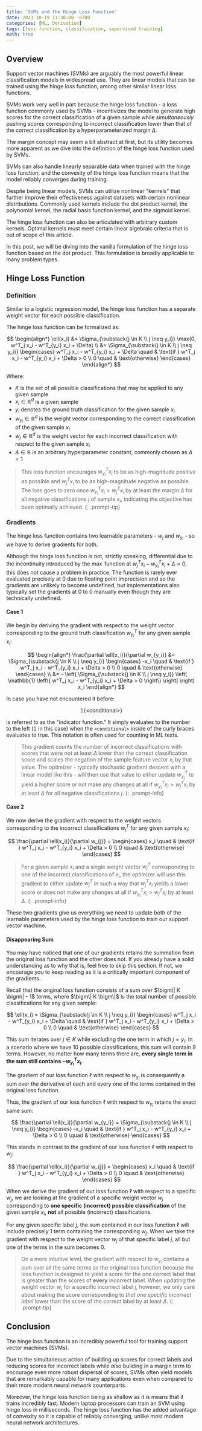 ```yaml
---
title: 'SVMs and the Hinge Loss Function'
date: 2023-10-19 11:30:00 -0700
categories: [ML, Derivation]
tags: [loss function, classification, supervised training]
math: true
---
```

## Overview
Support vector machines (SVMs) are arguably the most powerful linear classification models in widespread use. They are linear models that can be trained using the hinge loss function, among other similar linear loss functions.

SVMs work very well in part because the hinge loss function - a loss function commonly used by SVMs - incentivizes the model to generate high scores for the correct classification of a given sample while *simultaneously* pushing scores corresponding to incorrect classification lower than that of the correct classification by a hyperparameterized margin $\Delta$.

The margin concept may seem a bit abstract at first, but its utility becomes more apparent as we dive into the definition of the hinge loss function used by SVMs.

SVMs can also handle linearly separable data when trained with the hinge loss function, and the convexity of the hinge loss function means that the model reliably converges during training.

Despite being linear models, SVMs can utilize nonlinear "kernels" that further improve their effectiveness against datasets with certain nonlinear distributions. Commonly used kernels include the dot product kernel, the polynomial kernel, the radial basis function kernel, and the sigmoid kernel.

The hinge loss function can also be articulated with arbitrary custom kernels. Optimal kernels must meet certain linear algebraic criteria that is out of scope of this article.

In this post, we will be diving into the vanilla formulation of the hinge loss function based on the dot product. This formulation is broadly applicable to many problem types. 

## Hinge Loss Function
### Definition
Similar to a logistic regression model, the hinge loss function has a separate weight vector for each possible classification.

The hinge loss function can be formalized as:

$$
\begin{align*}
  \ell(x_i) &= \Sigma_{\substack{j \in K \\ j \neq y_i}} \max(0, w^T_j x_i - w^T_{y_i} x_i + \Delta) \\
  &= \Sigma_{\substack{j \in K \\ j \neq y_i}} \begin{cases}
    w^T_j x_i - w^T_{y_i} x_i + \Delta \quad & \text{if } w^T_j x_i - w^T_{y_i} x_i + \Delta > 0 \\
    0 \quad & \text{otherwise}
  \end{cases}
\end{align*}
$$

Where:
- $K$ is the set of all possible classifications that may be applied to any given sample
- $x_i \in \mathbb{R}^d$ is a given sample
- $y_i$ denotes the ground truth classification for the given sample $x_i$
- $w_{y_i} \in \mathbb{R}^d$ is the weight vector corresponding to the correct classification of the given sample $x_i$
- $w_j \in \mathbb{R}^d$ is the weight vector for each incorrect classification with respect to the given sample $x_i$
- $\Delta \in \mathbb{R}$ is an arbitrary hyperparameter constant, commonly chosen as $\Delta = 1$

> This loss function encourages $w^T_{y_i} x_i$ to be as high-magnitude positive as possible and $w^T_j x_i$ to be as high-magnitude negative as possible. The loss goes to zero once $w^T_{y_i} x_i > w^T_j x_i$ by at least the margin $\Delta$ for all negative classifications $j$ of sample $x_i$, indicating the objective has been optimally achieved.
{: .prompt-tip}

### Gradients
The hinge loss function contains two learnable parameters - $w_j$ and $w_{y_i}$ - so we have to derive gradients for both.

Although the hinge loss function is not, strictly speaking, differential due to the incontinuity introduced by the $\max$ function at $w^T_j x_i - w^T_{y_i} x_i + \Delta = 0$, this does not cause a problem in practice. The function is rarely ever evaluated precisely at 0 due to floating point imprecision and so the gradients are unlikely to become undefined, but implementations also typically set the gradients at $0$ to $0$ manually even though they are technically undefined.

#### Case 1
We begin by deriving the gradient with respect to the weight vector corresponding to the ground truth classification $w^T_{y_i}$ for any given sample $x_i$:

$$
\begin{align*}
  \frac{\partial \ell(x_i)}{\partial w_{y_i}} &= \Sigma_{\substack{j \in K \\ j \neq y_i}} \begin{cases}
    -x_i \quad & \text{if } w^T_j x_i - w^T_{y_i} x_i + \Delta > 0 \\
    0 \quad & \text{otherwise}
  \end{cases} \\
  &= - \left( \Sigma_{\substack{j \in K \\ j \neq y_i}} \left[ \mathbb{1} \left\{ w^T_j x_i - w^T_{y_i} x_i + \Delta > 0 \right\} \right] \right) x_i
\end{align*}
$$

In case you have not encountered it before:

$$
\mathbb{1} \left\{ \text{<conditional>} \right\}
$$

is referred to as the "indicator function." It simply evaluates to the number to the left ($\mathbb{1}$ in this case) when the `<conditional>` inside of the curly braces evaluates to true. This notation is often used for counting in ML texts.

> This gradient counts the number of incorrect classifications with scores that were not at least $\Delta$ lower than the correct classification score and scales the negation of the sample feature vector $x_i$ by that value. The optimizer - typically stochastic gradient descent with a linear model like this - will then use that value to either update $w^T_{y_i}$ to yield a higher score or not make any changes at all if $w^T_{y_i} x_i > w^T_j x_i$ by at least $\Delta$ for all negative classifications $j$.
{: .prompt-info}

#### Case 2
We now derive the gradient with respect to the weight vectors corresponding to the incorrect classifications $w^T_j$ for any given sample $x_i$:

$$
\frac{\partial \ell(x_i)}{\partial w_{j}} = \begin{cases}
  x_i \quad & \text{if } w^T_j x_i - w^T_{y_i} x_i + \Delta > 0 \\
  0 \quad & \text{otherwise}
\end{cases}
$$

> For a given sample $x_i$ and a single weight vector $w^T_j$ corresponding to one of the incorrect classifications of $x_i$, the optimizer will use this gradient to either update $w^T_j$ in such a way that $w^T_j x_i$ yields a lower score or does not make any changes at all if $w^T_{y_i} x_i > w^T_j x_i$ by at least $\Delta$.
{: .prompt-info}

These two gradients give us everything we need to update both of the learnable parameters used by the hinge loss function to train our support vector machine.

#### Disappearing Sum
You may have noticed that one of our gradients retains the summation from the original loss function and the other does not. If you already have a solid understanding as to why that is, feel free to skip this section. If not, we encourage you to keep reading as it is a critically important component of the gradients.

Recall that the original loss function consists of a sum over $\bigm\| K \bigm\| - 1$ terms, where $\bigm\| K \bigm\|$ is the total number of possible classifications for any given sample:

$$
\ell(x_i) = \Sigma_{\substack{j \in K \\ j \neq y_i}} \begin{cases}
  w^T_j x_i - w^T_{y_i} x_i + \Delta \quad & \text{if } w^T_j x_i - w^T_{y_i} x_i + \Delta > 0 \\
  0 \quad & \text{otherwise}
\end{cases}
$$

This sum iterates over $j \in K$ while excluding the one term in which $j = y_i$. In a scenario where we have 10 possible classifications, this sum will contain 9 terms. However, no matter how many terms there are, **every single term in the sum still contains $- w^T_{y_i} x_i$**.

The gradient of our loss function $\ell$ with respect to $w_{y_i}$ is consequently a sum over the derivative of each and every one of the terms contained in the original loss function.

Thus, the gradient of our loss function $\ell$ with respect to $w_{y_i}$ retains the exact same sum:

$$
  \frac{\partial \ell(x_i)}{\partial w_{y_i}} = \Sigma_{\substack{j \in K \\ j \neq y_i}} \begin{cases}
    -x_i \quad & \text{if } w^T_j x_i - w^T_{y_i} x_i + \Delta > 0 \\
    0 \quad & \text{otherwise}
  \end{cases}
$$

This stands in contrast to the gradient of our loss function $\ell$ with respect to $w_j$:

$$
\frac{\partial \ell(x_i)}{\partial w_{j}} = \begin{cases}
  x_i \quad & \text{if } w^T_j x_i - w^T_{y_i} x_i + \Delta > 0 \\
  0 \quad & \text{otherwise}
\end{cases}
$$

When we derive the gradient of our loss function $\ell$ with respect to a specific $w_j$, we are looking at the gradient of a specific weight vector $w_j$ corresponding to **one specific (incorrect) possible classification** of the given sample $x_i$, **not** all possible (incorrect) classifications.

For any given specific label $j$, the sum contained in our loss function $\ell$ will include precisely 1 term containing the corresponding $w_j$. When we take the gradient with respect to the weight vector $w_j$ of that specific label $j$, all but one of the terms in the sum becomes 0.

> On a more intuitive level, the gradient with respect to $w_{y_i}$ contains a sum over all the same terms as the original loss function because the loss function is designed to yield a score for the one correct label that is greater than the scores of **every** incorrect label. When updating the weight vector $w_j$ for a specific incorrect label $j$, however, we only care about making the score corresponding to *that one specific incorrect label* lower than the score of the correct label by at least $\Delta$.
{: .prompt-tip}

## Conclusion
The hinge loss function is an incredibly powerful tool for training support vector machines (SVMs).

Due to the simultaneous action of building up scores for correct labels and reducing scores for incorrect labels while *also* building in a margin term to encourage even more robust dispersal of scores, SVMs often yield models that are remarkably capable for many applications even when compared to their more modern neural network counterparts.

Moreover, the hinge loss function being as shallow as it is means that it trains incredibly fast. Modern laptop processors can train an SVM using hinge loss in milliseconds. The hinge loss function has the added advantage of convexity so it is capable of reliably converging, unlike most modern neural network architectures. 